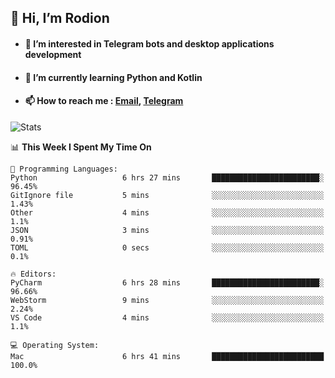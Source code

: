 ## 👋 Hi, I’m Rodion
- #### 👀 I’m interested in Telegram bots and desktop applications development
- #### 🌱 I’m currently learning Python and Kotlin
- #### 📫 How to reach me : [Email](mailto:me@lavn.ml), [Telegram](https://t.me/fast_geek)

![Stats](https://github-readme-stats.vercel.app/api?username=rodion-gudz&show_icons=true&theme=github_dark&hide_border=true&hide=issues&count_private=true&layout=compact)


<!--START_SECTION:waka-->
📊 **This Week I Spent My Time On** 

```text
💬 Programming Languages: 
Python                   6 hrs 27 mins       ████████████████████████░   96.45% 
GitIgnore file           5 mins              ░░░░░░░░░░░░░░░░░░░░░░░░░   1.43% 
Other                    4 mins              ░░░░░░░░░░░░░░░░░░░░░░░░░   1.1% 
JSON                     3 mins              ░░░░░░░░░░░░░░░░░░░░░░░░░   0.91% 
TOML                     0 secs              ░░░░░░░░░░░░░░░░░░░░░░░░░   0.1%

🔥 Editors: 
PyCharm                  6 hrs 28 mins       ████████████████████████░   96.66% 
WebStorm                 9 mins              ░░░░░░░░░░░░░░░░░░░░░░░░░   2.24% 
VS Code                  4 mins              ░░░░░░░░░░░░░░░░░░░░░░░░░   1.1%

💻 Operating System: 
Mac                      6 hrs 41 mins       █████████████████████████   100.0%

```


<!--END_SECTION:waka-->
